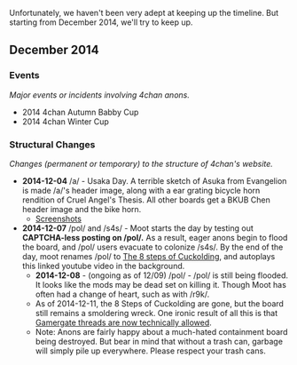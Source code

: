 Unfortunately, we haven't been very adept at keeping up the timeline. But starting from December 2014, we'll try to keep up.

## December 2014

### Events

*Major events or incidents involving 4chan anons.*

* 2014 4chan Autumn Babby Cup
* 2014 4chan Winter Cup

### Structural Changes

*Changes (permanent or temporary) to the structure of 4chan's website.*

* **2014-12-04** /a/ - Usaka Day. A terrible sketch of Asuka from Evangelion is made /a/'s header image, along with a ear grating bicycle horn rendition of Cruel Angel's Thesis. All other boards get a BKUB Chen header image and the bike horn. 
  * [Screenshots](http://imgur.com/a/UZyVs)
* **2014-12-07** /pol/ and /s4s/ - Moot starts the day by testing out **CAPTCHA-less posting on /pol/.** As a result, eager anons begin to flood the board, and /pol/ users evacuate to colonize /s4s/. By the end of the day, moot renames /pol/ to [The 8 steps of Cuckolding](https://www.youtube.com/watch?v=JPM6LKIaopk), and autoplays this linked youtube video in the background.
  * **2014-12-08** - (ongoing as of 12/09) /pol/ - /pol/ is still being flooded. It looks like the mods may be dead set on killing it. Though Moot has often had a change of heart, such as with /r9k/.
  * As of 2014-12-11, the 8 Steps of Cuckolding are gone, but the board still remains a smoldering wreck. One ironic result of all this is that [Gamergate threads are now technically allowed](http://i.imgur.com/pZpPBIx.png).
  * Note: Anons are fairly happy about a much-hated containment board being destroyed. But bear in mind that without a trash can, garbage will simply pile up everywhere. Please respect your trash cans.